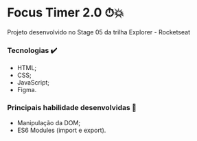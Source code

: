 # Focus Timer 2.0 ⏱💥

Projeto desenvolvido no Stage 05 da trilha Explorer - Rocketseat

### Tecnologias ✔️

- HTML;
- CSS;
- JavaScript;
- Figma.

### Principais habilidade desenvolvidas 💪
 - Manipulação da DOM;
 - ES6 Modules (import e export).
